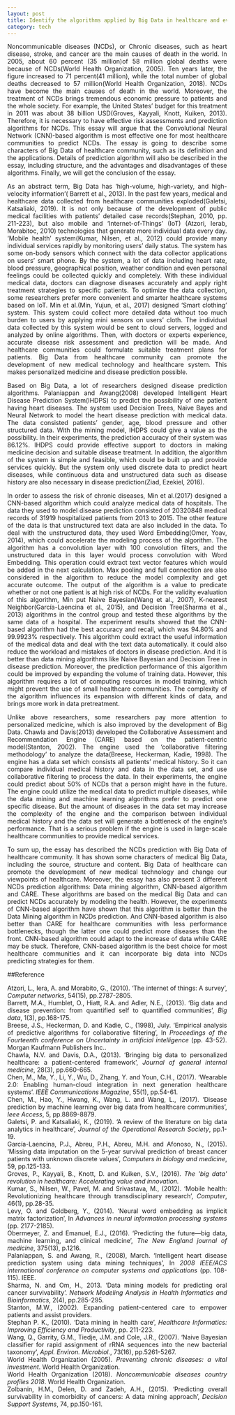 ```yaml
---
layout: post
title: Identify the algorithms applied by Big Data in healthcare and evaluate the impact of these on noncommunicable disease prediction strategies
category: tech
---
```


<div style='text-align: justify;'> Noncommunicable diseases (NCDs), or Chronic diseases, such as heart disease, stroke, and cancer are the main causes of death in the world. In 2005, about 60 percent (35 million)of 58 million global deaths were because of NCDs(World Health Organization, 2005). Ten years later, the figure increased to 71 percent(41 million), while the total number of global deaths decreased to 57 million(World Health Organization, 2018). NCDs have become the main causes of death in the world. Moreover, the treatment of NCDs brings tremendous economic pressure to patients and the whole society. For example, the United States’ budget for this treatment in 2011 was about 38 billion USD(Groves, Kayyali, Knott, Kuiken, 2013). Therefore, it is necessary to have effective risk assessments and prediction algorithms for NCDs. This essay will argue that the Convolutional Neural Network (CNN)-based algorithm is most effective one for most healthcare communities to predict NCDs. The essay is going to describe some characters of Big Data of healthcare community, such as its definition and the applications. Details of prediction algorithm will also be described in the essay, including structure, and the advantages and disadvantages of these algorithms. Finally, we will get the conclusion of the essay.<br>

As an abstract term, Big Data has ‘high-volume, high-variety, and high-velocity information’( Barrett et al., 2013). In the past few years, medical and healthcare data collected from healthcare communities exploded(Galetsi, Katsaliaki, 2019). It is not only because of the development of public medical facilities with patients’ detailed case records(Stephan, 2010, pp. 211-223), but also mobile and ‘Internet-of-Things’ (IoT) (Atzori, Ierab, Morabitoc, 2010) technologies that generate more individual data every day. ‘Mobile health’ system(Kumar, Nilsen, et al., 2012) could provide many individual services rapidly by monitoring users’ daily status. The system has some on-body sensors which connect with the data collector applications on users’ smart phone. By the system, a lot of data including heart rate, blood pressure, geographical position, weather condition and even personal feelings could be collected quickly and completely. With these individual medical data, doctors can diagnose diseases accurately and apply right treatment strategies to specific patients. To optimize the data collection, some researchers prefer more convenient and smarter healthcare systems based on IoT. Min et al.(Min, Yujun, et al., 2017) designed ‘Smart clothing’ system. This system could collect more detailed data without too much burden to users by applying mini sensors on users’ cloth. The individual data collected by this system would be sent to cloud servers, logged and analyzed by online algorithms. Then, with doctors or experts experience, accurate disease risk assessment and prediction will be made. And healthcare communities could formulate suitable treatment plans for patients. Big Data from healthcare community can promote the development of new medical technology and healthcare system. This makes personalized medicine and disease prediction possible.<br>

Based on Big Data, a lot of researchers designed disease prediction algorithms. Palaniappan and Awang(2008) developed Intelligent Heart Disease Prediction System(IHDPS) to predict the possibility of one patient having heart diseases. The system used Decision Trees, Naive Bayes and Neural Network to model the heart disease prediction with medical data. The data consisted patients’ gender, age, blood pressure and other structured data. With the mining model, IHDPS could give a value as the possibility. In their experiments, the prediction accuracy of their system was 86.12%. IHDPS could provide effective support to doctors in making medicine decision and suitable disease treatment. In addition, the algorithm of the system is simple and feasible, which could be built up and provide services quickly. But the system only used discrete data to predict heart diseases, while continuous data and unstructured data such as disease history are also necessary in disease prediction(Ziad, Ezekiel, 2016).<br>

In order to assess the risk of chronic diseases, Min et al.(2017) designed a CNN-based algorithm which could analyze medical data of hospitals. The data they used to model disease prediction consisted of 20320848 medical records of 31919 hospitalized patients from 2013 to 2015. The other feature of the data is that unstructured text data are also included in the data. To deal with the unstructured data, they used Word Embedding(Omer, Yoav, 2014), which could accelerate the modeling process of the algorithm. The algorithm has a convolution layer with 100 convolution filters, and the unstructured data in this layer would process convolution with Word Embedding. This operation could extract text vector features which would be added in the next calculation. Max pooling and full connection are also considered in the algorithm to reduce the model complexity and get accurate outcome. The output of the algorithm is a value to predicate whether or not one patient is at high risk of NCDs. For the validity evaluation of this algorithm, Min put Naive Bayesian(Wang et al., 2007), K-nearest Neighbor(García-Laencina et al., 2015), and Decision Tree(Sharma et al., 2013) algorithms in the control group and tested these algorithms by the same data of a hospital. The experiment results showed that the CNN-based algorithm had the best accuracy and recall, which was 94.80% and 99.9923% respectively. This algorithm could extract the useful information of the medical data and deal with the text data automatically. it could also reduce the workload and mistakes of doctors in disease prediction. And it is better than data mining algorithms like Naive Bayesian and Decision Tree in disease prediction. Moreover, the prediction performance of this algorithm could be improved by expanding the volume of training data. However, this algorithm requires a lot of computing resources in model training, which might prevent the use of small healthcare communities. The complexity of the algorithm influences its expansion with different kinds of data, and brings more work in data pretreatment.<br>

Unlike above researchers, some researchers pay more attention to personalized medicine, which is also improved by the development of Big Data. Chawla and Davis(2013) developed the Collaborative Assessment and Recommendation Engine (CARE) based on the patient-centric model(Stanton, 2002). The engine used the ‘collaborative filtering methodology’ to analyze the data(Breese, Heckerman, Kadie, 1998). The engine has a data set which consists all patients’ medical history. So it can compare individual medical history and data in the data set, and use collaborative filtering to process the data. In their experiments, the engine could predict about 50% of NCDs that a person might have in the future. The engine could utilize the medical data to predict multiple diseases, while the data mining and machine learning algorithms prefer to predict one specific disease. But the amount of diseases in the data set may increase the complexity of the engine and the comparison between individual medical history and the data set will generate a bottleneck of the engine’s performance. That is a serious problem if the engine is used in large-scale healthcare communities to provide medical services.<br>

To sum up, the essay has described the NCDs prediction with Big Data of healthcare community. It has shown some characters of medical Big Data, including the source, structure and content. Big Data of healthcare can promote the development of new medical technology and change our viewpoints of healthcare. Moreover, the essay has also present 3 different NCDs prediction algorithms: Data mining algorithm, CNN-based algorithm and CARE. These algorithms are based on the medical Big Data and can predict NCDs accurately by modeling the health. However, the experiments of CNN-based algorithm have shown that this algorithm is better than the Data Mining algorithm in NCDs prediction. And CNN-based algorithm is also better than CARE for healthcare communities with less performance bottlenecks, though the latter one could predict more diseases than the front. CNN-based algorithm could adapt to the increase of data while CARE may be stuck. Therefore, CNN-based algorithm is the best choice for most healthcare communities and it can incorporate big data into NCDs predicting strategies for them.<br></div>

##Reference
<div style='text-align: justify;'>Atzori, L., Iera, A. and Morabito, G., (2010). ‘The internet of things: A survey’, <i>Computer networks</i>, 54(15), pp.2787-2805.<br>
Barrett, M.A., Humblet, O., Hiatt, R.A. and Adler, N.E., (2013). ‘Big data and disease prevention: from quantified self to quantified communities’, <i>Big data</i>, 1(3), pp.168-175.<br>
Breese, J.S., Heckerman, D. and Kadie, C., (1998), July. ‘Empirical analysis of predictive algorithms for collaborative filtering’, In <i>Proceedings of the Fourteenth conference on Uncertainty in artificial intelligence</i> (pp. 43-52). Morgan Kaufmann Publishers Inc..<br>
Chawla, N.V. and Davis, D.A., (2013). ‘Bringing big data to personalized healthcare: a patient-centered framework’, <i>Journal of general internal medicine</i>, 28(3), pp.660-665.<br>
Chen, M., Ma, Y., Li, Y., Wu, D., Zhang, Y. and Youn, C.H., (2017). ‘Wearable 2.0: Enabling human-cloud integration in next generation healthcare systems’. <i>IEEE Communications Magazine</i>, 55(1), pp.54-61.<br>
Chen, M., Hao, Y., Hwang, K., Wang, L. and Wang, L., (2017). ‘Disease prediction by machine learning over big data from healthcare communities’, <i>Ieee Access</i>, 5, pp.8869-8879.<br>
Galetsi, P. and Katsaliaki, K., (2019). ‘A review of the literature on big data analytics in healthcare’, <i>Journal of the Operational Research Society</i>, pp.1-19.<br>
García-Laencina, P.J., Abreu, P.H., Abreu, M.H. and Afonoso, N., (2015). ‘Missing data imputation on the 5-year survival prediction of breast cancer patients with unknown discrete values’, <i>Computers in biology and medicine</i>, 59, pp.125-133.<br>
Groves, P., Kayyali, B., Knott, D. and Kuiken, S.V., (2016). <i>The 'big data' revolution in healthcare: Accelerating value and innovation.</i><br>
Kumar, S., Nilsen, W., Pavel, M. and Srivastava, M., (2012). ‘Mobile health: Revolutionizing healthcare through transdisciplinary research’, <i>Computer</i>, 46(1), pp.28-35.<br>
Levy, O. and Goldberg, Y., (2014). ‘Neural word embedding as implicit matrix factorization’, In <i>Advances in neural information processing systems</i> (pp. 2177-2185).<br>
Obermeyer, Z. and Emanuel, E.J., (2016). ‘Predicting the future—big data, machine learning, and clinical medicine’, <i>The New England journal of medicine</i>, 375(13), p.1216.<br>
Palaniappan, S. and Awang, R., (2008), March. ‘Intelligent heart disease prediction system using data mining techniques’, In <i>2008 IEEE/ACS international conference on computer systems and applications</i> (pp. 108-115). IEEE.<br>
Sharma, N. and Om, H., 2013. ‘Data mining models for predicting oral cancer survivability’. <i>Network Modeling Analysis in Health Informatics and Bioinformatics</i>, 2(4), pp.285-295.<br>
Stanton, M.W., (2002). Expanding patient-centered care to empower patients and assist providers.<br>
Stephan P. K., (2010). ‘Data mining in health care’, <i>Healthcare Informatics: Improving Efficiency and Productivity</i>, pp. 211-223.<br>
Wang, Q., Garrity, G.M., Tiedje, J.M. and Cole, J.R., (2007). ‘Naive Bayesian classifier for rapid assignment of rRNA sequences into the new bacterial taxonomy’, <i>Appl. Environ. Microbiol.</i>, 73(16), pp.5261-5267.<br>
World Health Organization (2005). <i>Preventing chronic diseases: a vital investment</i>. World Health Organization.<br>
World Health Organization (2018). <i>Noncommunicable diseases country profiles 2018</i>. World Health Organization.<br>
Zolbanin, H.M., Delen, D. and Zadeh, A.H., (2015). ‘Predicting overall survivability in comorbidity of cancers: A data mining approach’, <i>Decision Support Systems</i>, 74, pp.150-161.<br></div>

